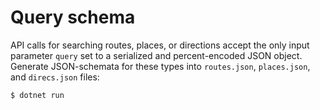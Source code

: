 # Query schema

API calls for searching routes, places, or directions accept the only input parameter `query` set to a serialized and percent-encoded JSON object. Generate JSON-schemata for these types into `routes.json`, `places.json`, and `direcs.json` files:

```bash
$ dotnet run
```

